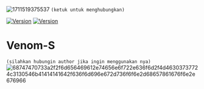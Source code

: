 ![1711519375537](https://github.com/FakeAXL00/Venom-S/assets/164671698/e0d1e10f-62da-43cb-93cf-3fd1c2b66fec)
``(ketuk untuk menghubungkan)`` 

[![Version](https://img.shields.io/badge/FakeAXL-00-brightgreen.svg?maxAge=259200)]()
[![Version](https://img.shields.io/badge/NamePack-:VenomS-brightgreen.svg?maxAge=259200)]()

# Venom-S 
``(silahkan hubungin author jika ingin menggunakan nya)``
![68747470733a2f2f6d656469612e74656e6f722e636f6d2f4d46303737724c3130546b41414141642f636f6d696e672d736f6f6e2d68657861676f6e2e676966](https://github.com/FakeAXL00/Venom-S/assets/164671698/9818251b-2c80-4d3f-b15f-3c3b765638d8)
